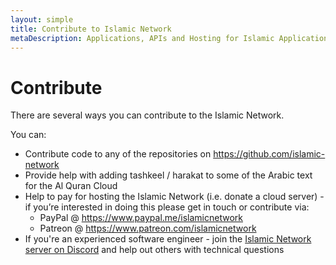 ```yaml
---
layout: simple
title: Contribute to Islamic Network
metaDescription: Applications, APIs and Hosting for Islamic Applications
---
```


# Contribute

There are several ways you can contribute to the Islamic Network.

You can:

* Contribute code to any of the repositories on <a href="https://github.com/islamic-network" target="_blank">https://github.com/islamic-network</a>
* Provide help with adding tashkeel / harakat to some of the Arabic text for the Al Quran Cloud
* Help to pay for hosting the Islamic Network (i.e. donate a cloud server) - if you’re interested in doing this please get in touch or contribute via:
  * PayPal @ <a href="https://www.paypal.me/islamicnetwork" target="_blank">https://www.paypal.me/islamicnetwork</a>
  * Patreon @ <a href="https://www.patreon.com/islamicnetwork" target="_blank">https://www.patreon.com/islamicnetwork</a>
* If you're an experienced software engineer - join the <a href="https://discord.gg/FwUy69M" target="_blank">Islamic Network server on Discord</a> and help out others with technical questions

